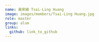 ```yaml
---
name: 黃寀綾 Tsai-Ling Huang 
image: images/members/Tsai-Ling Huang.jpg 
role: master
group: alum
links:
  github: link_to_github 
---
```

